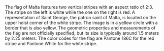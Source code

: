 The flag of Malta features two vertical stripes with an aspect ratio of 2:3. The stripe on the left is white while the one on the right is red. A representation of Saint George, the patron saint of Malta, is located on the upper hoist corner of the white stripe. The image is in a yellow circle with a border that is also yellow. The geometric properties and measurements of the flag are not officially specified, but its size is typically around 1.5 meters by 2.25 meters. The color codes for the flag are Pantone 186C for the red stripe and Pantone White for the white stripe.
